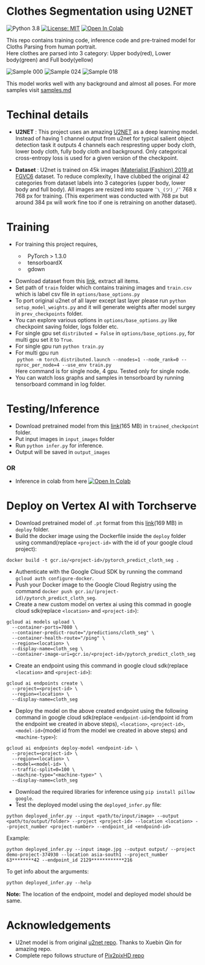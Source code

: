 # Clothes Segmentation using U2NET #

![Python 3.8](https://img.shields.io/badge/python-3.8-green.svg)
[![License: MIT](https://img.shields.io/badge/License-MIT-green.svg)](https://opensource.org/licenses/MIT)
[![Open In Colab](https://colab.research.google.com/assets/colab-badge.svg)](https://colab.research.google.com/drive/1EhEy3uQh-5oOSagUotVOJAf8m7Vqn0D6?usp=sharing)

This repo contains training code, inference code and pre-trained model for Cloths Parsing from human portrait.</br>
Here clothes are parsed into 3 category: Upper body(red), Lower body(green) and Full body(yellow)

![Sample 000](assets/000.png)
![Sample 024](assets/024.png)
![Sample 018](assets/018.png)

This model works well with any background and almost all poses. For more samples visit [samples.md](samples.md)

# Techinal details

* **U2NET** : This project uses an amazing [U2NET](https://arxiv.org/abs/2005.09007) as a deep learning model. Instead of having 1 channel output from u2net for typical salient object detection task it outputs 4 channels each respresting upper body cloth, lower body cloth, fully body cloth and background. Only categorical cross-entropy loss is used for a given version of the checkpoint.

* **Dataset** : U2net is trained on 45k images [iMaterialist (Fashion) 2019 at FGVC6](https://www.kaggle.com/c/imaterialist-fashion-2019-FGVC6/data) dataset. To reduce complexity, I have clubbed the original 42 categories from dataset labels into 3 categories (upper body, lower body and full body). All images are resized into square `¯\_(ツ)_/¯` 768 x 768 px for training. (This experiment was conducted with 768 px but around 384 px will work fine too if one is retraining on another dataset).

# Training 

- For training this project requires,
<ul>
    <ul>
    <li>&nbsp; PyTorch > 1.3.0</li>
    <li>&nbsp; tensorboardX</li>
    <li>&nbsp; gdown</li>
    </ul>
</ul>

- Download dataset from this [link](https://www.kaggle.com/c/imaterialist-fashion-2019-FGVC6/data), extract all items.
- Set path of `train` folder which contains training images and `train.csv` which is label csv file in `options/base_options.py`
- To port original u2net of all layer except last layer please run `python setup_model_weights.py` and it will generate weights after model surgey in `prev_checkpoints` folder.
- You can explore various options in `options/base_options.py` like checkpoint saving folder, logs folder etc.
- For single gpu set `distributed = False` in `options/base_options.py`, for multi gpu set it to `True`.
- For single gpu run `python train.py`
- For multi gpu run <br>
&nbsp;`python -m torch.distributed.launch --nnodes=1 --node_rank=0 --nproc_per_node=4 --use_env train.py` <br>
Here command is for single node, 4 gpu. Tested only for single node.
- You can watch loss graphs and samples in tensorboard by running tensorboard command in log folder.


# Testing/Inference
- Download pretrained model from this [link](https://drive.google.com/file/d/1mhF3yqd7R-Uje092eypktNl-RoZNuiCJ/view?usp=sharing)(165 MB) in `trained_checkpoint` folder.
- Put input images in `input_images` folder
- Run `python infer.py` for inference.
- Output will be saved in `output_images`
### OR 
- Inference in colab from here [![Open In Colab](https://colab.research.google.com/assets/colab-badge.svg)](https://colab.research.google.com/drive/1EhEy3uQh-5oOSagUotVOJAf8m7Vqn0D6?usp=sharing)

# Deploy on Vertex AI with Torchserve
- Download pretrained model of `.pt` format from this [link](https://drive.google.com/file/d/1Ee4igrf5axte9nV1KvcgtEnO7KPKaVm6/view?usp=sharing)(169 MB) in `deploy` folder.
- Build the docker image using the Dockerfile inside the `deploy` folder using command(replace `<project-id>` with the id of your google cloud project):
```
docker build -t gcr.io/<project-id>/pytorch_predict_cloth_seg .
```
- Authenticate with the Google Cloud SDK by running the command `gcloud auth configure-docker`.
- Push your Docker image to the Google Cloud Registry using the command `docker push gcr.io/(project-id)/pytorch_predict_cloth_seg`.
- Create a new custom model on vertex ai using this commad in google cloud sdk(replace `<location>` and `<project-id>`):
```
gcloud ai models upload \
  --container-ports=7080 \
  --container-predict-route="/predictions/cloth_seg" \
  --container-health-route="/ping" \
  --region=<location> \
  --display-name=cloth_seg \
  --container-image-uri=gcr.io/<project-id>/pytorch_predict_cloth_seg
```
- Create an endpoint using this command in google cloud sdk(replace `<location>` and `<project-id>`):
```
gcloud ai endpoints create \
  --project=<project-id> \
  --region=<location> \
  --display-name=cloth_seg
```
- Deploy the model on the above created endpoint using the following command in google cloud sdk(replace `<endpoint-id>`(endpoint id from the endpoint we created in above steps), `<location>`, `<project-id>`, `<model-id>`(model id from the model we created in above steps) and `<machine-type>`):
```
gcloud ai endpoints deploy-model <endpoint-id> \
  --project=<project-id> \
  --region=<location> \
  --model=<model-id> \
  --traffic-split=0=100 \
  --machine-type="<machine-type>" \
  --display-name=cloth_seg
```
- Download the required libraries for inference using `pip install pillow google`.
- Test the deployed model using the `deployed_infer.py` file:
```
python deployed_infer.py --input <path/to/input/image> --output <path/to/output/folder> --project <project-id> --location <location> --project_number <project-number> --endpoint_id <endpoind-id>
```
Example:
```
python deployed_infer.py --input image.jpg --output output/ --project demo-project-374930 --location asia-south1 --project_number 63********42 --endpoint_id 2129************216	
```
To get info about the arguments:
```
python deployed_infer.py --help
```
**Note:** The location of the endpoint, model and deployed model should be same.
# Acknowledgements
- U2net model is from original [u2net repo](https://github.com/xuebinqin/U-2-Net). Thanks to Xuebin Qin for amazing repo.
- Complete repo follows structure of [Pix2pixHD repo](https://github.com/NVIDIA/pix2pixHD)

